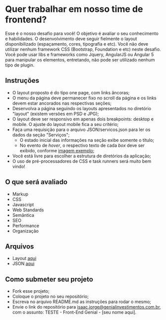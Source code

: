 # Quer trabalhar em nosso time de frontend? #

Esse é o nosso desafio para você!
O objetivo é avaliar o seu conhecimento e habilidades. O desenvolvimento deve seguir fielmente o layout disponibilizado (espaçamento, cores, tipografia e etc). Você não deve utilizar nenhum framework CSS (Bootstrap, Foundation e etc) neste desafio. Você pode usar libs e frameworks como Jquery, AngularJS ou Angular 5 para manipular os elementos, entretando, não pode ser utilizado nenhum tipo de plugin.

## Instruções ##

* O layout proposto é do tipo one page, com links âncoras;
* O menu da página deve permanecer fixo no scroll da página e os links devem estar ancorados nas respectivas seções;
* Desenvolva a página seguindo os layouts apresentados no diretório "layout" (existem versões em PSD e JPG);
* O layout deve ser responsivo em apenas dois breakpoints: desktop e mobile. O ajuste do layout mobile fica a seu critério;
* Faça uma requisição para o arquivo JSON/servicos.json para ler os dados da seção "Serviços";
    * O estado inicial das informações na seção exibe somente o título;
    * No evento de *hover*, o respectivo texto de cada *box* deve ser exibido, conforme [imagem exemplo](Layout/layout_hover_secao_servicos.jpg);
* Você está livre para escolher a estrutura de diretórios da aplicação;
* O uso de pré-processadores de CSS e task runners será muito bem vindo!

## O que será avaliado ##

* Markup
* CSS
* Javascript
* Web Standards
* Semântica
* SEO
* Performance
* Organização

## Arquivos ##
- Layout [aqui](Layout)
- JSON [aqui](JSON)

## Como submeter seu projeto ##
* Fork esse projeto;
* Coloque o projeto no seu repositório;
* Escreva no arquivo README.md as instruções para rodar o mesmo;
* Envie o link do repositório para isaac.jorge@genialinvestimentos.com.br, com o assunto: TESTE - Front-End Genial - [seu nome aqui].
